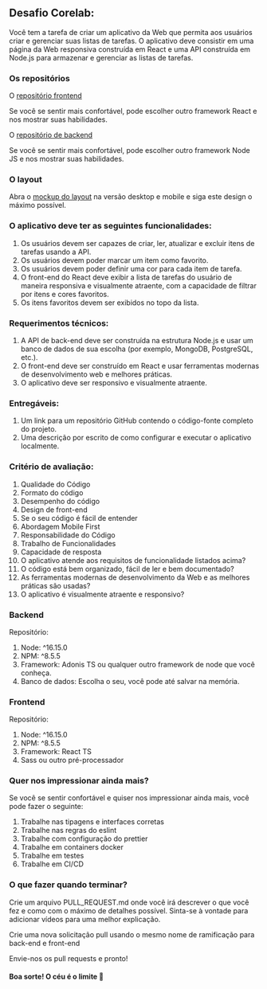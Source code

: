 ## Desafio Corelab:

Você tem a tarefa de criar um aplicativo da Web que permita aos usuários criar e gerenciar suas listas de tarefas. O aplicativo deve consistir em uma página da Web responsiva construída em React e uma API construída em Node.js para armazenar e gerenciar as listas de tarefas.

### Os repositórios

O [repositório frontend](https://github.com/corelabbr/corelab-web-challenge)

Se você se sentir mais confortável, pode escolher outro framework React e nos mostrar suas habilidades.

O [repositório de backend](https://github.com/corelabbr/corelab-api-challenge)

Se você se sentir mais confortável, pode escolher outro framework Node JS e nos mostrar suas habilidades.

### O layout

Abra o [mockup do layout](https://www.figma.com/make/cy34jtb1qvVC5org8qSzfY/Core-Notes-Application?node-id=0-1&p=f&t=gPckDCQn55VpTAxr-0&fullscreen=1) na versão desktop e mobile e siga este design o máximo possível.

### O aplicativo deve ter as seguintes funcionalidades:

1. Os usuários devem ser capazes de criar, ler, atualizar e excluir itens de tarefas usando a API.
2. Os usuários devem poder marcar um item como favorito.
3. Os usuários devem poder definir uma cor para cada item de tarefa.
4. O front-end do React deve exibir a lista de tarefas do usuário de maneira responsiva e visualmente atraente, com a capacidade de filtrar por itens e cores favoritos.
5. Os itens favoritos devem ser exibidos no topo da lista.

### Requerimentos técnicos:

1. A API de back-end deve ser construída na estrutura Node.js e usar um banco de dados de sua escolha (por exemplo, MongoDB, PostgreSQL, etc.).
2. O front-end deve ser construído em React e usar ferramentas modernas de desenvolvimento web e melhores práticas.
3. O aplicativo deve ser responsivo e visualmente atraente.

### Entregáveis:

1. Um link para um repositório GitHub contendo o código-fonte completo do projeto.
2. Uma descrição por escrito de como configurar e executar o aplicativo localmente.

### Critério de avaliação:

1. Qualidade do Código
2. Formato do código
3. Desempenho do código
4. Design de front-end
5. Se o seu código é fácil de entender
6. Abordagem Mobile First
7. Responsabilidade do Código
8. Trabalho de Funcionalidades
9. Capacidade de resposta
10. O aplicativo atende aos requisitos de funcionalidade listados acima?
11. O código está bem organizado, fácil de ler e bem documentado?
12. As ferramentas modernas de desenvolvimento da Web e as melhores práticas são usadas?
13. O aplicativo é visualmente atraente e responsivo?

### Backend

Repositório:

1. Node: ^16.15.0
2. NPM: ^8.5.5
3. Framework: Adonis TS ou qualquer outro framework de node que você conheça.
4. Banco de dados: Escolha o seu, você pode até salvar na memória.

### Frontend

Repositório:

1. Node: ^16.15.0
2. NPM: ^8.5.5
3. Framework: React TS
4. Sass ou outro pré-processador

### Quer nos impressionar ainda mais?

Se você se sentir confortável e quiser nos impressionar ainda mais, você pode fazer o seguinte:

1. Trabalhe nas tipagens e interfaces corretas
2. Trabalhe nas regras do eslint
3. Trabalhe com configuração do prettier
4. Trabalhe em containers docker
5. Trabalhe em testes
6. Trabalhe em CI/CD

### O que fazer quando terminar?

Crie um arquivo PULL_REQUEST.md onde você irá descrever o que você fez e como com o máximo de detalhes possível. Sinta-se à vontade para adicionar vídeos para uma melhor explicação.

Crie uma nova solicitação pull usando o mesmo nome de ramificação para back-end e front-end

Envie-nos os pull requests e pronto!

#### Boa sorte! O céu é o limite 🚀
